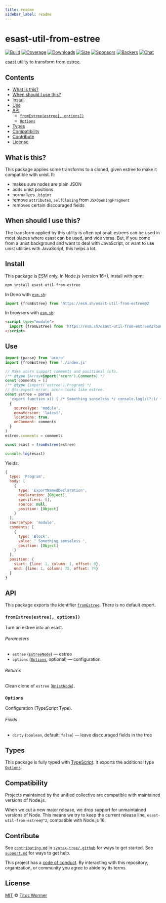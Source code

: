 ```yaml
---
title: readme
sidebar_label: readme
---
```

# esast-util-from-estree

[![Build][build-badge]][build]
[![Coverage][coverage-badge]][coverage]
[![Downloads][downloads-badge]][downloads]
[![Size][size-badge]][size]
[![Sponsors][sponsors-badge]][collective]
[![Backers][backers-badge]][collective]
[![Chat][chat-badge]][chat]

[esast][] utility to transform from [estree][].

## Contents

*   [What is this?](#what-is-this)
*   [When should I use this?](#when-should-i-use-this)
*   [Install](#install)
*   [Use](#use)
*   [API](#api)
    *   [`fromEstree(estree[, options])`](#fromestreeestree-options)
    *   [`Options`](#options)
*   [Types](#types)
*   [Compatibility](#compatibility)
*   [Contribute](#contribute)
*   [License](#license)

## What is this?

This package applies some transforms to a cloned, given estree to make it
compatible with unist.
It:

*   makes sure nodes are plain JSON
*   adds unist positions
*   normalizes `.bigint`
*   remove `attributes`, `selfClosing` from `JSXOpeningFragment`
*   removes certain discouraged fields

## When should I use this?

The transform applied by this utility is often optional: estrees can be used in
most places where esast can be used, and vice versa.
But, if you come from a unist background and want to deal with JavaScript,
or want to use unist utilities with JavaScript, this helps a lot.

## Install

This package is [ESM only][esm].
In Node.js (version 16+), install with [npm][]:

```sh
npm install esast-util-from-estree
```

In Deno with [`esm.sh`][esmsh]:

```js
import {fromEstree} from 'https://esm.sh/esast-util-from-estree@2'
```

In browsers with [`esm.sh`][esmsh]:

```html
<script type="module">
  import {fromEstree} from 'https://esm.sh/esast-util-from-estree@2?bundle'
</script>
```

## Use

```js
import {parse} from 'acorn'
import {fromEstree} from './index.js'

// Make acorn support comments and positional info.
/** @type {Array<import('acorn').Comment>} */
const comments = []
/** @type {import('estree').Program} */
// @ts-expect-error: acorn looks like estree.
const estree = parse(
  'export function x() { /* Something senseless */ console.log(/(?:)/ + 1n) }',
  {
    sourceType: 'module',
    ecmaVersion: 'latest',
    locations: true,
    onComment: comments
  }
)
estree.comments = comments

const esast = fromEstree(estree)

console.log(esast)
```

Yields:

```js
{
  type: 'Program',
  body: [
    {
      type: 'ExportNamedDeclaration',
      declaration: [Object],
      specifiers: [],
      source: null,
      position: [Object]
    }
  ],
  sourceType: 'module',
  comments: [
    {
      type: 'Block',
      value: ' Something senseless ',
      position: [Object]
    }
  ],
  position: {
    start: {line: 1, column: 1, offset: 0},
    end: {line: 1, column: 75, offset: 74}
  }
}
```

## API

This package exports the identifier [`fromEstree`][api-from-estree].
There is no default export.

### `fromEstree(estree[, options])`

Turn an estree into an esast.

###### Parameters

*   `estree` ([`EstreeNode`][estree])
    — estree
*   `options` ([`Options`][api-options], optional)
    — configuration

###### Returns

Clean clone of `estree` ([`UnistNode`][esast]).

### `Options`

Configuration (TypeScript Type).

###### Fields

*   `dirty` (`boolean`, default: `false`)
    — leave discouraged fields in the tree

## Types

This package is fully typed with [TypeScript][].
It exports the additional type [`Options`][api-options].

## Compatibility

Projects maintained by the unified collective are compatible with maintained
versions of Node.js.

When we cut a new major release, we drop support for unmaintained versions of
Node.
This means we try to keep the current release line,
`esast-util-from-estree@^2`, compatible with Node.js 16.

## Contribute

See [`contributing.md`][contributing] in [`syntax-tree/.github`][health] for
ways to get started.
See [`support.md`][support] for ways to get help.

This project has a [code of conduct][coc].
By interacting with this repository, organization, or community you agree to
abide by its terms.

## License

[MIT][license] © [Titus Wormer][author]

<!-- Definition -->

[build-badge]: https://github.com/syntax-tree/esast-util-from-estree/workflows/main/badge.svg

[build]: https://github.com/syntax-tree/esast-util-from-estree/actions

[coverage-badge]: https://img.shields.io/codecov/c/github/syntax-tree/esast-util-from-estree.svg

[coverage]: https://codecov.io/github/syntax-tree/esast-util-from-estree

[downloads-badge]: https://img.shields.io/npm/dm/esast-util-from-estree.svg

[downloads]: https://www.npmjs.com/package/esast-util-from-estree

[size-badge]: https://img.shields.io/badge/dynamic/json?label=minzipped%20size&query=$.size.compressedSize&url=https://deno.bundlejs.com/?q=esast-util-from-estree

[size]: https://bundlejs.com/?q=esast-util-from-estree

[sponsors-badge]: https://opencollective.com/unified/sponsors/badge.svg

[backers-badge]: https://opencollective.com/unified/backers/badge.svg

[collective]: https://opencollective.com/unified

[chat-badge]: https://img.shields.io/badge/chat-discussions-success.svg

[chat]: https://github.com/syntax-tree/unist/discussions

[npm]: https://docs.npmjs.com/cli/install

[esm]: https://gist.github.com/sindresorhus/a39789f98801d908bbc7ff3ecc99d99c

[esmsh]: https://esm.sh

[typescript]: https://www.typescriptlang.org

[license]: license

[author]: https://wooorm.com

[health]: https://github.com/syntax-tree/.github

[contributing]: https://github.com/syntax-tree/.github/blob/main/contributing.md

[support]: https://github.com/syntax-tree/.github/blob/main/support.md

[coc]: https://github.com/syntax-tree/.github/blob/main/code-of-conduct.md

[esast]: https://github.com/syntax-tree/esast

[estree]: https://github.com/estree/estree

[api-from-estree]: #fromestreeestree-options

[api-options]: #options

